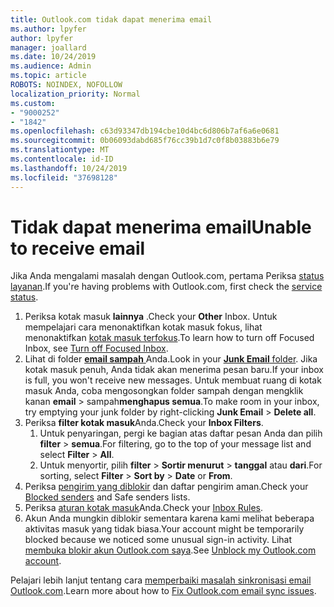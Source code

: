 ```yaml
---
title: Outlook.com tidak dapat menerima email
ms.author: lpyfer
author: lpyfer
manager: joallard
ms.date: 10/24/2019
ms.audience: Admin
ms.topic: article
ROBOTS: NOINDEX, NOFOLLOW
localization_priority: Normal
ms.custom:
- "9000252"
- "1842"
ms.openlocfilehash: c63d93347db194cbe10d4bc6d806b7af6a6e0681
ms.sourcegitcommit: 0b06093dabd685f76cc39b1d7c0f8b03883b6e79
ms.translationtype: MT
ms.contentlocale: id-ID
ms.lasthandoff: 10/24/2019
ms.locfileid: "37698128"
---
```

# <a name="unable-to-receive-email"></a><span data-ttu-id="2bd12-102">Tidak dapat menerima email</span><span class="sxs-lookup"><span data-stu-id="2bd12-102">Unable to receive email</span></span>

<span data-ttu-id="2bd12-103">Jika Anda mengalami masalah dengan Outlook.com, pertama Periksa [status layanan](https://go.microsoft.com/fwlink/p/?linkid=837482).</span><span class="sxs-lookup"><span data-stu-id="2bd12-103">If you're having problems with Outlook.com, first check the [service status](https://go.microsoft.com/fwlink/p/?linkid=837482).</span></span>

1. <span data-ttu-id="2bd12-104">Periksa kotak masuk **lainnya** .</span><span class="sxs-lookup"><span data-stu-id="2bd12-104">Check your **Other** Inbox.</span></span> <span data-ttu-id="2bd12-105">Untuk mempelajari cara menonaktifkan kotak masuk fokus, lihat menonaktifkan [kotak masuk terfokus](https://support.office.com/article/f714d94d-9e63-4217-9ccb-6cb2986aa1b2).</span><span class="sxs-lookup"><span data-stu-id="2bd12-105">To learn how to turn off Focused Inbox, see [Turn off Focused Inbox](https://support.office.com/article/f714d94d-9e63-4217-9ccb-6cb2986aa1b2).</span></span> 
2. <span data-ttu-id="2bd12-106">Lihat di folder [ **email sampah** ](https://outlook.live.com/mail/junkemail)Anda.</span><span class="sxs-lookup"><span data-stu-id="2bd12-106">Look in your [**Junk Email** folder](https://outlook.live.com/mail/junkemail).</span></span> <span data-ttu-id="2bd12-107">Jika kotak masuk penuh, Anda tidak akan menerima pesan baru.</span><span class="sxs-lookup"><span data-stu-id="2bd12-107">If your inbox is full, you won't receive new messages.</span></span> <span data-ttu-id="2bd12-108">Untuk membuat ruang di kotak masuk Anda, coba mengosongkan folder sampah dengan mengklik kanan **email** > sampah**menghapus semua**.</span><span class="sxs-lookup"><span data-stu-id="2bd12-108">To make room in your inbox, try emptying your junk folder by right-clicking **Junk Email** > **Delete all**.</span></span>
3. <span data-ttu-id="2bd12-109">Periksa **filter kotak masuk**Anda.</span><span class="sxs-lookup"><span data-stu-id="2bd12-109">Check your **Inbox Filters**.</span></span> 
    1. <span data-ttu-id="2bd12-110">Untuk penyaringan, pergi ke bagian atas daftar pesan Anda dan pilih **filter** > **semua**.</span><span class="sxs-lookup"><span data-stu-id="2bd12-110">For filtering, go to the top of your message list and select **Filter** > **All**.</span></span>
    2. <span data-ttu-id="2bd12-111">Untuk menyortir, pilih **filter** > **Sortir menurut** > **tanggal** atau **dari**.</span><span class="sxs-lookup"><span data-stu-id="2bd12-111">For sorting, select **Filter** > **Sort by** > **Date** or **From**.</span></span>
4. <span data-ttu-id="2bd12-112">Periksa [pengirim yang diblokir](https://outlook.live.com/mail/options/mail/junkEmail) dan daftar pengirim aman.</span><span class="sxs-lookup"><span data-stu-id="2bd12-112">Check your [Blocked senders](https://outlook.live.com/mail/options/mail/junkEmail) and Safe senders lists.</span></span>
5. <span data-ttu-id="2bd12-113">Periksa [aturan kotak masuk](https://outlook.live.com/mail/options/mail/rules)Anda.</span><span class="sxs-lookup"><span data-stu-id="2bd12-113">Check your [Inbox Rules](https://outlook.live.com/mail/options/mail/rules).</span></span>
6. <span data-ttu-id="2bd12-114">Akun Anda mungkin diblokir sementara karena kami melihat beberapa aktivitas masuk yang tidak biasa.</span><span class="sxs-lookup"><span data-stu-id="2bd12-114">Your account might be temporarily blocked because we noticed some unusual sign-in activity.</span></span> <span data-ttu-id="2bd12-115">Lihat [membuka blokir akun Outlook.com saya](https://support.office.com/article/f4ad2701-d166-4d8b-8a6a-9af2a1f8a4c4).</span><span class="sxs-lookup"><span data-stu-id="2bd12-115">See [Unblock my Outlook.com account](https://support.office.com/article/f4ad2701-d166-4d8b-8a6a-9af2a1f8a4c4).</span></span>

<span data-ttu-id="2bd12-116">Pelajari lebih lanjut tentang cara [memperbaiki masalah sinkronisasi email Outlook.com](https://support.office.com/article/d39e3341-8d79-4bf1-b3c7-ded602233642).</span><span class="sxs-lookup"><span data-stu-id="2bd12-116">Learn more about how to [Fix Outlook.com email sync issues](https://support.office.com/article/d39e3341-8d79-4bf1-b3c7-ded602233642).</span></span>